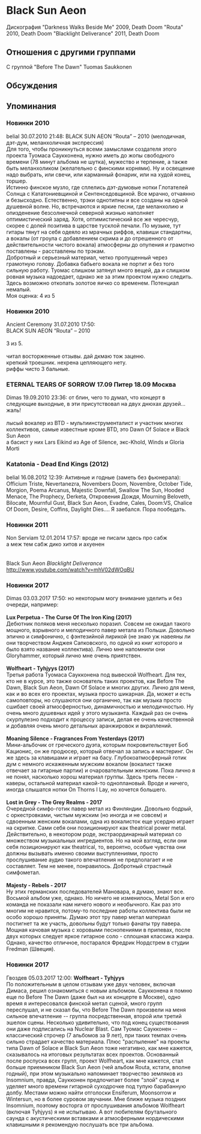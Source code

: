 # Black Sun Aeon

Дискография
"Darkness Walks Beside Me" 2009, Death Doom
"Routa" 2010, Death Doom
"Blacklight Deliverance" 2011, Death Doom

## Отношения с другими группами

C группой "Before The Dawn" Tuomas Saukkonen

## Обсуждения


## Упоминания

### Новинки 2010

belial 30.07.2010 21:48:
BLACK SUN AEON “Routa” – 2010 (мелодичная, дэт-дум, меланхоличная экспрессия)<BR>Для того, чтобы проникнуться всеми замыслами создателя этого проекта Туомаса Саукконена, нужно иметь до жопы свободного времени (78 минут альбома не шутка), мужество и терпение, а также быть меланхоликом (желательно с финскими корнями). Ну и освещение надо выбрать, или свечи, или карманный фонарик, или на худой конец, торшер. <BR>Истинно финское музло, где сплелись дэт-думовые нотки Глотателей Солнца с Кататониевщиной и Сентенседовщиной. Все мрачно, отчаянно и безысходно. Естественно, трэки однотипны и все созданы на одной душевной волне. Но, встречаются и яркие песни, где меланхолию и опизденение безсолнечной северной жизнью наполняет оптимистический заряд. Хотя, оптимистический все же чересчур, скорее с долей позитива в царстве тусклой печали. По музыке, тут гитары тянут на себя одеяло из мрачных риффов, клавиши стандартны, а вокалы (от гроула с добавлением скрима и до отрешенного от действительности чистого вокала) атмосферны до опупения и грамотно поставлены - расставлены по трэкам. <BR>Добротный и серьезный материал, четко пропущенный через грамотную голову. Добавка бабьего вокала не портит и без того сильную работу. Туомас слишком затянул много вещей, да и слишком ровная музыка надоедает, однако же за этим проектом нужно следить. Здесь возможно откопать золотое яичко со временем. Потенциал немалый.<BR>Моя оценка: 4 из 5<BR>

### Новинки 2010

Ancient Ceremony 31.07.2010 17:50:
	<BR>BLACK SUN AEON “Routa” – 2010 <BR><BR>3 из 5.<BR><BR>читал восторженные отзывы. дай дкмаю тож заценю.<BR>крепкий троешник. нехрена цепляющего нету.<BR>риффы чисто 3 бальные.

### ETERNAL TEARS OF SORROW 17.09 Питер 18.09 Москва 

Dimas 19.09.2010 23:36:
от блин, чего то думал, что концерт в следующие выходные, в эти присутствовал на двух днюхах друзей...<BR>жаль!<BR><BR>лысый вокалер из BTD - мультиинструменталист и участник многих коллективов, самые известные кроме BTD, это Dawn Of Solace и Black Sun Aeon<BR>а басист у них Lars Eikind из Age of Silence, экс-Khold, Winds и Gloria Morti

### Katatonia - Dead End Kings (2012)

belial 16.08.2012 12:39:
Активные и годные (заметь без фьюнерала):<BR>Officium Triste, Nevertanezra, Novembers Doom, Novembre, October Tide, Morgion, Poema Arcanus, Majestic Downfall, Swallow The Sun, Hooded Menace, The Prophecy, Derketa, Откровения Дождя, Mourning Beloveth, Bilocate, Mournful Gust, Black Sun Aeon, Evadne, Cales, Doom:VS, Chalice Of Doom, Desire, Coffins, Daylight Dies.... Я заебался. Пора пообедать.

### Новинки 2011

Non Serviam 12.01.2014 17:57:
вроде не писали здесь про сабж<BR>а меж тем сабж дико хитов и ахуенен<BR><BR><BR>Black Sun Aeon *Blacklight Deliverance*<BR><A HREF="http://www.youtube.com/watch?v=mhV02dWOqBU" TARGET="_blank">http://www.youtube.com/watch?v=mhV02dWOqBU</A>

### Новинки 2017

Dimas 03.03.2017 17:50:
но некоторым могу внимание уделить и без очереди, например:<BR><BR><B>Lux Perpetua - The Curse Of The Iron King (2017)</B><BR>Дебютник поляков меня несколько поразил. Совсем не ожидал такого мощного, взрывного и мелодичного павер метала из Польши. Довольно эпично и симфонично, с фэнтезийной лирикой (не знаю уж навеяны ли они творчеством Анджея Сапковского, по одной из книг которого и было взято название коллектива). Лично мне напомнили они Gloryhammer, который лично мне очень приятствен.<BR><BR><B>Wolfheart - Tyhjyys (2017)</B><BR>Третья работа Туомаса Саукконена под вывеской Wolfheart. Для тех, кто не в курсе, это также основатель таких проектов, как Before The Dawn, Black Sun Aeon, Dawn Of Solace и многих других. Лично для меня, как и во всех его проектах, музыка просто шикарная. Да, может и есть самоповторы, но слушаются они органично, так как музыка просто сшибает своей атмосферностью, динамичностью и мелодичностью. Ну очень много душевных идей у этого музыканта. Каждый раз он очень скурпулезно подходит к процессу записи, делая ее очень качественной и добавляя очень много детальных аранжировок и вкраплений.<BR><BR><B>Moaning Silence - Fragrances From Yesterdays (2017)</B><BR>Мини-альбочик от греческого дуэта, которым покровительствует Боб Кационис, он же продюсер, который отвечал за запись и мастеринг. Он же здесь за клавишами и играет на басу. Глубокоатмосферный готик дум с немного искаженным мужским вокалом (вокалист также отвечает за гитарные партии) и очаровательным женским. Пока лично я не понял, насколько хорош материал группы. Здесь треть песен - каверы, остальной материал какой-то одноплановый. Вроде и ничего, иногда слышатся нотки On Thorns I Lay, но хочется большего.<BR><BR><B>Lost in Grey - The Grey Realms - 2017</B><BR>Очередной симфо-готик павер метал из Финляндии. Довольно бодрый, с оркестровками, чистым мужским (но иногда и не совсем) и сдвоенным женским вокалами, одна из вокалисток еще усердно играет на скрипке. Сами себя они позиционируют как theatrical power metal. Действительно, в некотором роде, экстраординарный материал со множеством музыкальных ингредиентов. Но на мой взгляд, если они себя позиционируют как theatrical, то, вероятно, особые чувства они должны вызывать именно своими выступлениями, просто прослушивание аудио такого впечатления не предполагает и не составляет. Тем не менее, понравилось. Добротный страстный симфометал.<BR><BR><B>Majesty - Rebels - 2017</B><BR>Ну этих германских последователей Мановара, я думаю, знают все. Восьмой альбом уже, однако. Но ничего не изменилось, Metal Son и его команда не показали нам ничего нового и необычного. Как раз это многим не нравится, потому-то последние работы коллектива были не особо хорошо приняты. Думаю этот тру павер метал материал постигнет та же участь, довольны будут только фанаты тру павера. Мощная качовая музыка с хоровыми песнопениями в припевах, после двух которых следует яркое гитарное соло - сплошная классика жанра. Однако, качество отличное, постарался Фредрик Нордстрем в студии Fredman (Швеция).

### Новинки 2017

Гвоздев 05.03.2017 12:00:
<B>Wolfheart - Tyhjyys</B><BR>По положительным в целом отзывам уже двух человек, включая Димаса, решил ознакомиться с новым альбомом. Саукконена я помню еще по Before The Dawn (даже был на их концерте в Москве), одно время я интересовался финской метал сценой, много групп переслушал, и не сказал бы, что Before The Dawn произвели на меня сильное впечатление -- группа посредственная, второй или третий эшелон сцены. Несколько удивительно, что под конец существования они даже подписались на Nuclear Blast. Сам Туомас Саукконен -- классический строчер (7 альбомов за 9 лет), при таких темпах очень сильно страдает качество материала. Плюс "распыление" на проекты типа Dawn of Solace и Black Sun Aeon тоже негативно, как мне кажется, сказывалось на итоговых результатах всех проектов. Основанный после роспуска всех групп, проект Wolfheart, как мне кажется, стал больше приемником Black Sun Aeon (чей альбом Routa, кстати, вполне годный), при этом музыкально напоминает творчество земляков из Insomnium, правда, Саукконен предпочитает более "злой" саунд и уделяет много времени гитарной суходрочке под тупую барабанную долбу. Местами можно найти отголоски Ensiferum, Moonsorrow и Wintersun, но в более суровом звучании. Мне ближе музыка поздних Insomnium, поэтому восторга от прослушивания альбомов Wolfheart (включая Tyhjyys) я не испытываю. А вот любителям брутального саунда с акустическими вставками и атмосферными нордическими клавишными я рекомендую послушать все три альбома. 

